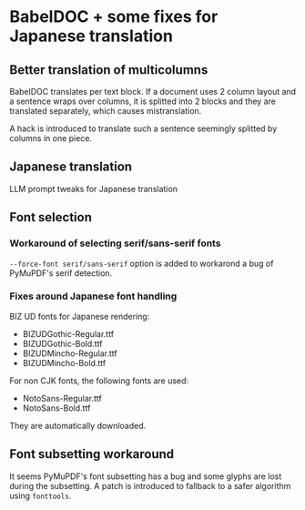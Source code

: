 # BabelDOC + some fixes for Japanese translation

## Better translation of multicolumns 

BabelDOC translates per text block.  If a document uses 2 column layout and a sentence wraps over columns, it is splitted into 2 blocks and they are translated separately, which causes mistranslation.

A hack is introduced to translate such a sentence seemingly splitted by columns in one piece.

## Japanese translation

LLM prompt tweaks for Japanese translation

## Font selection

### Workaround of selecting serif/sans-serif fonts

`--force-font serif/sans-serif` option is added to workarond a bug of PyMuPDF's serif detection.

### Fixes around Japanese font handling

BIZ UD fonts for Japanese rendering:

- BIZUDGothic-Regular.ttf
- BIZUDGothic-Bold.ttf
- BIZUDMincho-Regular.ttf
- BIZUDMincho-Bold.ttf

For non CJK fonts, the following fonts are used: 

- NotoSans-Regular.ttf
- NotoSans-Bold.ttf

They are automatically downloaded.

## Font subsetting workaround

It seems PyMuPDF's font subsetting has a bug and some glyphs are lost during the subsetting.  A patch is introduced to fallback to a safer algorithm using `fonttools`.
